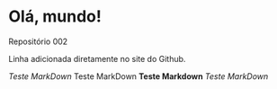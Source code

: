 # Olá, mundo!
 
 Repositório 002

Linha adicionada diretamente no site do Github.

_Teste MarkDown_
Teste MarkDown
**Teste Markdown**
*Teste MarkDown*

